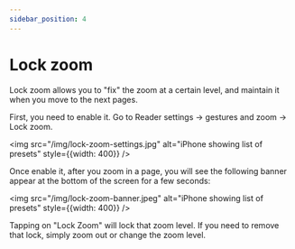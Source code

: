 ```yaml
---
sidebar_position: 4
---
```


# Lock zoom

Lock zoom allows you to "fix" the zoom at a certain level, and maintain it when you move to the next pages.

First, you need to enable it. Go to Reader settings -> gestures and zoom -> Lock zoom.

<img src="/img/lock-zoom-settings.jpg" alt="iPhone showing list of presets" style={{width: 400}} />

Once enable it, after you zoom in a page, you will see the following banner appear at the bottom of the screen for a few seconds:

<img src="/img/lock-zoom-banner.jpeg" alt="iPhone showing list of presets" style={{width: 400}} />

Tapping on "Lock Zoom" will lock that zoom level. If you need to remove that lock, simply zoom out or change the zoom level.
